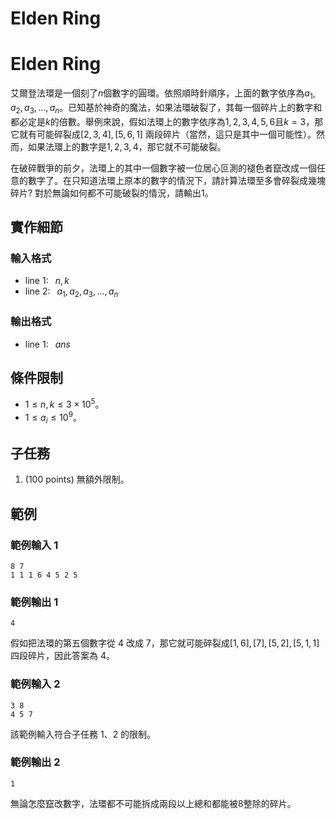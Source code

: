 # Elden Ring

# Elden Ring

艾爾登法環是一個刻了$n$個數字的圓環。依照順時針順序，上面的數字依序為$a_1,a_2,a_3,...,a_n$。已知基於神奇的魔法，如果法環破裂了，其每一個碎片上的數字和都必定是$k$的倍數。舉例來說，假如法環上的數字依序為$1, 2, 3, 4, 5, 6$且$k=3$，那它就有可能碎裂成$[2,3,4], [5,6,1]$ 兩段碎片（當然，這只是其中一個可能性）。然而，如果法環上的數字是$1,2,3,4$，那它就不可能破裂。

在破碎戰爭的前夕，法環上的其中一個數字被一位居心叵測的褪色者竄改成一個任意的數字了。在只知道法環上原本的數字的情況下，請計算法環至多會碎裂成幾塊碎片? 對於無論如何都不可能破裂的情況，請輸出$1$。


## 實作細節

### 輸入格式

* line $1$: $\;\;n,k$
* line $2$: $\;\;a_1,a_2,a_3,...,a_n$


### 輸出格式

* line $1$: $\;\;ans$

## 條件限制

- $1 \le n,k \le 3\times 10^5$。
- $1 \le a_i \le 10^9$。

## 子任務

1. (100 points) 無額外限制。

## 範例

### 範例輸入 1

```
8 7
1 1 1 6 4 5 2 5
```


### 範例輸出 1

```
4
```

假如把法環的第五個數字從 $4$ 改成 $7$，那它就可能碎裂成$[1,6], [7], [5,2], [5,1,1]$四段碎片，因此答案為 $4$。

### 範例輸入 2

```
3 8
4 5 7
```

該範例輸入符合子任務 1、2 的限制。

### 範例輸出 2

```
1
```

無論怎麼竄改數字，法環都不可能拆成兩段以上總和都能被$8$整除的碎片。
